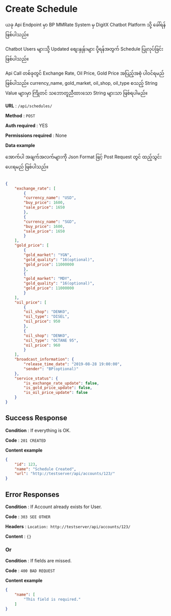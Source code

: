 # Create Schedule

ယခု Api Endpoint မှာ BP MMRate System မှ DigitX Chatbot Platform သို့ ခေါ်ရန် ဖြစ်ပါသည်။

Chatbot Users များသို့ Updated စျေးနှုန်းများ ပို့ရန်အတွက် Schedule ပြုလုပ်ခြင်း ဖြစ်ပါသည်။

Api Call တစ်ခုတွင် Exchange Rate, Oil Price, Gold Price အပြည့်အစုံ ပါဝင်ရမည် ဖြစ်ပါသည်။  currency_name, gold_market, oil_shop, oil_type စသည့် String Value များမှာ ကြိုတင် သဘောတူညီထားသော String များသာ ဖြစ်ရပါမည်။

**URL** : `/api/schedules/`

**Method** : `POST`

**Auth required** : YES

**Permissions required** : None

**Data example**

အောက်ပါ အချက်အလက်များကို Json Format ဖြင့် Post Request တွင် ထည့်သွင်းပေးရမည် ဖြစ်ပါသည်။

```json
  
{  
	"exchange_rate": [  
		{  
		"currency_name": "USD",  
		"buy_price": 1600,  
		"sale_price": 1650  
		},  
		{  
		"currency_name": "SGD",  
		"buy_price": 1600,  
		"sale_price": 1650  
		}  
	],  
	"gold_price": [  
		{  
		"gold_market": "YGN",  
		"gold_quality": "16(optional)",  
		"gold_price": 11000000  
		},  
		{  
		"gold_market": "MDY",  
		"gold_quality": "16(optional)",  
		"gold_price": 11000000  
		}  
	],  
	"oil_price": [  
		{  
		"oil_shop": "DENKO",  
		"oil_type": "DISEL",  
		"oil_price": 950  
		},  
		{  
		"oil_shop": "DENKO",  
		"oil_type": "OCTANE 95",  
		"oil_price": 960  
		}  
	],  
	"broadcast_information": {  
		"release_time_date": "2019-08-28 19:00:00",  
		"sender": "BP(optional)"  
	},  
	"service_status": {  
		"is_exchange_rate_update": false,  
		"is_gold_price_update": false,  
		"is_oil_price_update": false  
	}  
}
```

## Success Response

**Condition** : If everything is OK.

**Code** : `201 CREATED`

**Content example**

```json
{
    "id": 123,
    "name": "Schedule Created",
    "url": "http://testserver/api/accounts/123/"
}
```

## Error Responses

**Condition** : If Account already exists for User.

**Code** : `303 SEE OTHER`

**Headers** : `Location: http://testserver/api/accounts/123/`

**Content** : `{}`

### Or

**Condition** : If fields are missed.

**Code** : `400 BAD REQUEST`

**Content example**

```json
{
    "name": [
        "This field is required."
    ]
}
```
<!--stackedit_data:
eyJoaXN0b3J5IjpbLTE2NDk3ODkzMDNdfQ==
-->